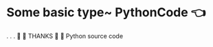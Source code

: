 # Some basic type~ PythonCode :point_left:
.
.
.
:beginner: :beginner: THANKS  :beginner: :beginner: 
Python source code
